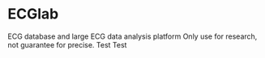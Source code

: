 # ECGlab
ECG database and large ECG data analysis platform
Only use for research, not guarantee for precise.
Test
Test
